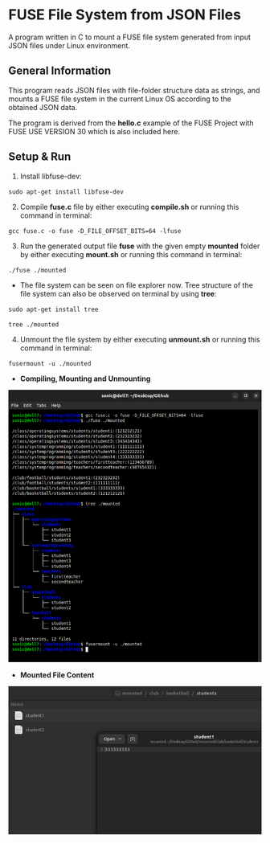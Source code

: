 # FUSE File System from JSON Files
A program written in C to mount a FUSE file system generated from input JSON files under Linux environment.

## General Information
This program reads JSON files with file-folder structure data as strings, and mounts a FUSE file system in the current Linux OS according to the obtained JSON data.

The program is derived from the **hello.c** example of the FUSE Project with FUSE USE VERSION 30 which is also included here.

## Setup & Run
1. Install libfuse-dev:
```
sudo apt-get install libfuse-dev
```
2. Compile **fuse.c** file by either executing **compile.sh** or running this command in terminal:
```
gcc fuse.c -o fuse -D_FILE_OFFSET_BITS=64 -lfuse
```
3. Run the generated output file **fuse** with the given empty **mounted** folder by either executing **mount.sh** or running this command in terminal:
```
./fuse ./mounted
```
* The file system can be seen on file explorer now. Tree structure of the file system can also be observed on terminal by using **tree**:
```
sudo apt-get install tree
```
```
tree ./mounted
```
4. Unmount the file system by either executing **unmount.sh** or running this command in terminal:
```
fusermount -u ./mounted
```

* **Compiling, Mounting and Unmounting**

<img title="Compiling, Mounting and Unmounting" src="https://github.com/firatkorkmaz/FUSE-from-JSON-Files/blob/main/images/Compile_Mount_Unmount.png">

* **Mounted File Content**

<img title="Mounted File Content" src="https://github.com/firatkorkmaz/FUSE-from-JSON-Files/blob/main/images/Mounted_File_Content.png">
